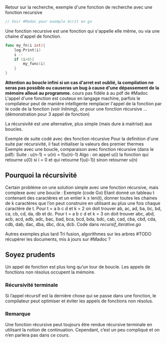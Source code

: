 Retour sur la recherche, exemple d'une fonction de recherche avec une fonction recursive
```go
// Voir #Madoc pour exemple écrit en go
```
Une fonction recursive est une fonction qui s'appelle elle même, ou via une chaine d'appel de fonction.
```go
func my_fn(i int){
	log.Print(i)
	i --
	if (i>0){
		my_func(i)
	} 
}
```
**Attention au boucle infini si un cas d'arret est oublié, la compilation ne seras pas possible ou causeras un bug à cause d'une dépassement de la mémoire alloué au programme.**
cours pas fidèle à au pdf de #Madoc 
L'appel d'une fonction est couteux en langage machine, parfois le compilateur peut de manière intelligente remplacer l'appel de la fonction par le code de la fonction (voir *Inlining*), or pour une fonction récursive ... (démonstration pour 3 appel de fonction)

La récursivité est une alternative, plus simple (mais dure à maitrisé) aux boucles.

Exemple de suite codé avec des fonction récursive
Pour la definition d'une suite par récursivité, il faut initialiser la valeurs des premier thermes
Exemple avec une boucle, comparaison avec fonction récursive (dans le pdf):
Suite : u(n-1) = u(n) = f(u(n)-1)
Algo : on appel u(i) la fonction qui retourne u(0) si i = 0 et qui retourne f(u(i-1)) sinon retourner u(n)

## Pourquoi la récursivité
Certain problème on une solution simple avec une fonction récursive, mais complexe avec une boucle : 
Exemple (code Go) Etant donné un tableau t contenant des caractères et un entier k ≤ len(t), donner toutes les chaines de k caractères que l’on peut construire en utilisant au plus une fois chaque caractère de t. 
Pour t = a b c d et k = 2 on doit trouver ab, ac, ad, ba, bc, bd, ca, cb, cd, da, db et dc. Pour t = a b c d et k = 3 on doit trouver abc, abd, acb, acd, adb, adc, bac, bad, bca, bcd, bda, bdc, cab, cad, cba, cbd, cda, cdb, dab, dac, dba, dbc, dca, dcb. 
Code dans *recursif_iterative.go*

Autres exemples plus tard Tri fusion, algorithmes sur les arbres 
#TODO récupérer les documents, mis à jours sur #Madoc ?

## Soyez prudents
Un appel de fonction est plus long qu’un tour de boucle. Les appels de fonctions non résolus occupent la mémoire. 
### Récursivité terminale 
Si l’appel récursif est la dernière chose qui se passe dans une fonction, le compilateur peut optimiser et éviter les appels de fonctions non résolus. 
### Remarque 
Une fonction récursive peut toujours être rendue récursive terminale en utilisant la notion de continuation. Cependant, c’est un peu compliqué et on n’en parlera pas dans ce cours.